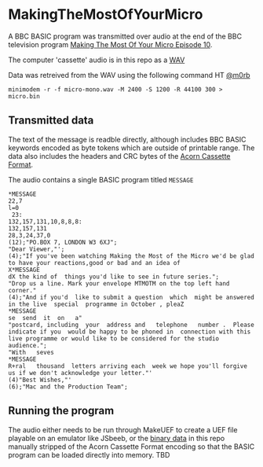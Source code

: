 # MakingTheMostOfYourMicro
A BBC BASIC program was transmitted over audio at the end of the BBC television program [Making The Most Of Your Micro Episode 10](https://youtu.be/SvF2fW8KBcA?t=1368).

The computer 'cassette' audio is in this repo as a [WAV](https://github.com/8bitkick/MakingTheMostOfYourMicro/blob/master/micro.wav)

Data was retreived from the WAV using the following command HT [@m0rb](https://twitter.com/m0rb/status/1289774206712872960?s=20)
~~~
minimodem -r -f micro-mono.wav -M 2400 -S 1200 -R 44100 300 > micro.bin
~~~


## Transmitted data

The text of the message is readble directly, although includes BBC BASIC keywords encoded as byte tokens which are outside of printable range. The data also includes the headers and CRC bytes of the [Acorn Cassette Format](http://beebwiki.mdfs.net/Acorn_cassette_format).

The audio contains a single BASIC program titled `MESSAGE`


~~~
*MESSAGE
22,7
l=0 
 23:
132,157,131,10,8,8,8:
132,157,131
28,3,24,37,0
(12);"PO.BOX 7, LONDON W3 6XJ";
"Dear Viewer,"';
(4);"If you've been watching Making the Most of the Micro we'd be glad to have your reactions,good or bad and an idea of
X*MESSAGE
dX the kind of  things you'd like to see in future series.";
"Drop us a line. Mark your envelope MTMOTM on the top left hand corner."
(4);"And if you'd  like to submit a question  which  might be answered in the live  special  programme in October , pleaZ
*MESSAGE
se  send  it  on   a"
"postcard, including  your  address and   telephone   number .  Please indicate if you  would be happy to be phoned in  connection with this live programme or would like to be considered for the studio audience.";
"With   seves
*MESSAGE
R+ral   thousand  letters arriving each  week we hope you'll forgive us if we don't acknowledge your letter."'
(4)"Best Wishes,"'
(6);"Mac and the Production Team";
~~~

## Running the program

The audio either needs to be run through MakeUEF to create a UEF file playable on an emulator like JSbeeb, or the [binary data](https://github.com/8bitkick/MakingTheMostOfYourMicro/blob/master/micro.bin) in this repo manually stripped of the Acorn Cassette Format encoding so that the BASIC program can be loaded directly into memory. TBD

